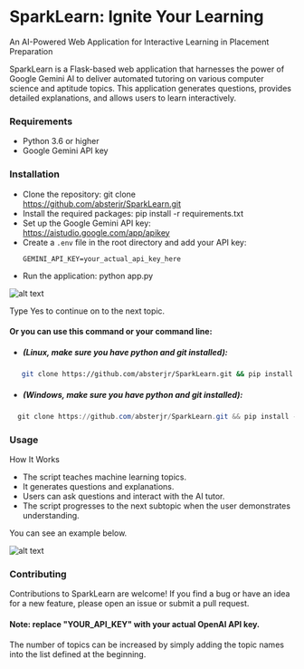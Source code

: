 # SparkLearn: Ignite Your Learning
An AI-Powered Web Application for Interactive Learning in Placement Preparation

SparkLearn is a Flask-based web application that harnesses the power of Google Gemini AI to deliver automated tutoring on various computer science and aptitude topics. This application generates questions, provides detailed explanations, and allows users to learn interactively.

### Requirements
- Python 3.6 or higher
- Google Gemini API key

### Installation
- Clone the repository: git clone https://github.com/absterjr/SparkLearn.git
- Install the required packages: pip install -r requirements.txt
- Set up the Google Gemini API key: https://aistudio.google.com/app/apikey
- Create a `.env` file in the root directory and add your API key:
  ```
  GEMINI_API_KEY=your_actual_api_key_here
  ```
- Run the application: python app.py

![alt text](https://github.com/absterjr/SparkLearn/blob/main/SparkLearn.png?raw=true)

Type Yes to continue on to the next topic.
#### Or you can use this command or your command line:
  - ##### (Linux, make sure you have python and git installed):
```bash
   git clone https://github.com/absterjr/SparkLearn.git && pip install -r requirements.txt && python3 env.py && python app.py
```
  - ##### (Windows, make sure you have python and git installed):
```powershell
  git clone https://github.com/absterjr/SparkLearn.git && pip install -r requirements.txt && python env.py && python app.py
```

### Usage
How It Works
- The script teaches machine learning topics.
- It generates questions and explanations.
- Users can ask questions and interact with the AI tutor.
- The script progresses to the next subtopic when the user demonstrates understanding.

You can see an example below.

![alt text](https://github.com/absterjr/SparkLearn/blob/main/Doubt.png?raw=true)


### Contributing
Contributions to SparkLearn are welcome! If you find a bug or have an idea for a new feature, please open an issue or submit a pull request.


#### Note: replace "YOUR_API_KEY" with your actual OpenAI API key.
The number of topics can be increased by simply adding the topic names into the list defined at the beginning.
